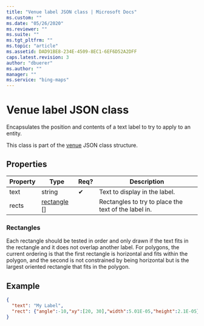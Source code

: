 ```yaml
---
title: "Venue label JSON class | Microsoft Docs"
ms.custom: ""
ms.date: "05/26/2020"
ms.reviewer: ""
ms.suite: ""
ms.tgt_pltfrm: ""
ms.topic: "article"
ms.assetid: DAD91BE8-234E-4509-8EC1-6EF6D52A2DFF
caps.latest.revision: 3
author: "dbuerer"
ms.author: ""
manager: ""
ms.service: "bing-maps"
---
```

# Venue label JSON class

Encapsulates the position and contents of a text label to try to apply to an entity.

This class is part of the [venue] JSON class structure.

## Properties

| Property | Type           | Req? | Description |
|----------|----------------|------|-------------|
| text     | string         |  ✔   | Text to display in the label. |
| rects    | [rectangle] [] |      | Rectangles to try to place the text of the label in. |

### Rectangles

Each rectangle should be tested in order and only drawn if the text fits in the rectangle and it does not overlap another label.
For polygons, the current ordering is that the first rectangle is horizontal and fits within the polygon, and the second is not
constrained by being horizontal but is the largest oriented rectangle that fits in the polygon.

## Example

```json
{
  "text": "My Label", 
  "rect": {"angle":-10,"xy":[20, 30],"width":5.01E-05,"height":2.1E-05}
}
```

[rectangle]: rectangle.md
[venue]: venue.md
